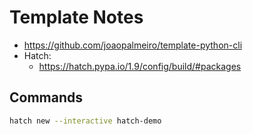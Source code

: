 # Template Notes

- https://github.com/joaopalmeiro/template-python-cli
- Hatch:
  - https://hatch.pypa.io/1.9/config/build/#packages

## Commands

```bash
hatch new --interactive hatch-demo
```
